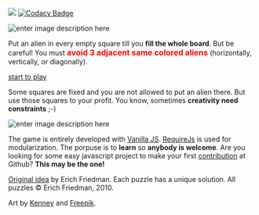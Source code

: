 [![](http://img.shields.io/badge/first--timers--only-friendly-blue.svg?style=flat-square)](http://www.firsttimersonly.com/) [![Codacy Badge](https://api.codacy.com/project/badge/Grade/c01d873f278c49dabb41b58949f59c6d)](https://www.codacy.com/app/raulvillares/vanilla_3sacrowd?utm_source=github.com&amp;utm_medium=referral&amp;utm_content=raulvillares/vanilla_3sacrowd&amp;utm_campaign=Badge_Grade)

![enter image description here](https://raw.githubusercontent.com/raulvillares/3sacrowd/master/img/logos/logo2.png)

Put an alien in every empty square till you **fill the whole board**. But be careful! You must **<font size="3" color="red">avoid 3 adjacent same colored aliens</font>** (horizontally, vertically, or diagonally).

[start to play](https://raulvillares.github.io/3sacrowd/index.html)

Some squares are fixed and you are not allowed to put an alien there. But use those squares to your profit. You know, sometimes **creativity need constraints** ;-)

![enter image description here](https://raw.githubusercontent.com/raulvillares/3sacrowd/master/img/landing_page/demo.png)

The game is entirely developed with [Vanilla JS](http://vanilla-js.com/). [RequireJs](http://requirejs.org/) is used for modularization. The porpuse is to **learn** so **anybody is welcome**. Are you looking for some easy javascript project to make your first [contribution](https://akrabat.com/the-beginners-guide-to-contributing-to-a-github-project/) at Github? **This may be the one!**

[Original idea](http://www2.stetson.edu/~efriedma/puzzle/tic/) by Erich Friedman. Each puzzle has a unique solution. All puzzles © Erich Friedman, 2010.

Art by [Kenney](https://kenney.nl/) and [Freepik](http://www.freepik.com/).